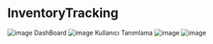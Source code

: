 # InventoryTracking
![image](https://github.com/skenanoglu/InventoryTracking/assets/77547038/fb4c58de-b2ca-4c0e-bcc3-9543c46dee37)
DashBoard
![image](https://github.com/skenanoglu/InventoryTracking/assets/77547038/7e8119f0-78fd-4b33-b212-f2c0f9ce818b)
Kullanıcı Tanımlama
![image](https://github.com/skenanoglu/InventoryTracking/assets/77547038/b1f82cdd-8f17-4296-8d40-9a2953c99c25)
![image](https://github.com/skenanoglu/InventoryTracking/assets/77547038/ddfba69b-8490-47c8-bf7a-146240ea2ce2)
